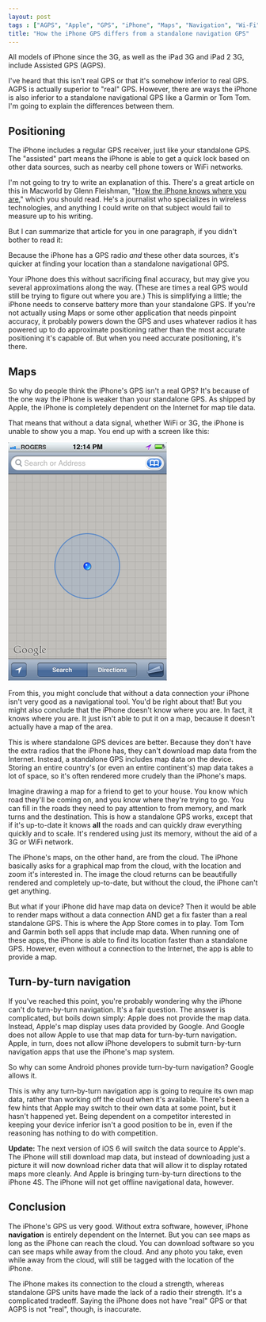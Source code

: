 ```yaml
---
layout: post
tags : ["AGPS", "Apple", "GPS", "iPhone", "Maps", "Navigation", "Wi-Fi"]
title: "How the iPhone GPS differs from a standalone navigation GPS"
---
```

All models of iPhone since the 3G, as well as the iPad 3G and iPad 2 3G, include Assisted GPS (AGPS).

I've heard that this isn't real GPS or that it's somehow inferior to real GPS. AGPS is actually superior to "real" GPS. However, there are ways the iPhone is also inferior to a standalone navigational GPS like a Garmin or Tom Tom. I'm going to explain the differences between them.

## Positioning ##

The iPhone includes a regular GPS receiver, just like your standalone GPS. The "assisted" part means the iPhone is able to get a quick lock based on other data sources, such as nearby cell phone towers or WiFi networks.

I'm not going to try to write an explanation of this. There's a great article on this in Macworld by Glenn Fleishman, "[How the iPhone knows where you are](https://www.macworld.com/article/159528/2011/04/how_iphone_location_works.html)," which you should read. He's a journalist who specializes in wireless technologies, and anything I could write on that subject would fail to measure up to his writing.

But I can summarize that article for you in one paragraph, if you didn't bother to read it:

Because the iPhone has a GPS radio *and* these other data sources, it's quicker at finding your location than a standalone navigational GPS.

Your iPhone does this without sacrificing final accuracy, but may give you several approximations along the way. (These are times a real GPS would still be trying to figure out where you are.) This is simplifying a little; the iPhone needs to conserve battery more than your standalone GPS. If you're not actually using Maps or some other application that needs pinpoint accuracy, it probably powers down the GPS and uses whatever radios it has powered up to do approximate positioning rather than the most accurate positioning it's capable of. But when you need accurate positioning, it's there.

## Maps ##

So why do people think the iPhone's GPS isn't a real GPS? It's because of the one way the iPhone is weaker than your standalone GPS. As shipped by Apple, the iPhone is completely dependent on the Internet for map tile data.

That means that without a data signal, whether WiFi or 3G, the iPhone is unable to show you a map. You end up with a screen like this:

![No Maps](/images/No-Maps.png)

From this, you might conclude that without a data connection your iPhone isn't very good as a navigational tool. You'd be right about that! But you might also conclude that the iPhone doesn't know where you are. In fact, it knows where you are. It just isn't able to put it on a map, because it doesn't actually have a map of the area.

This is where standalone GPS devices are better. Because they don't have the extra radios that the iPhone has, they can't download map data from the Internet. Instead, a standalone GPS includes map data on the device. Storing an entire country's (or even an entire continent's) map data takes a lot of space, so it's often rendered more crudely than the iPhone's maps.

Imagine drawing a map for a friend to get to your house. You know which road they'll be coming on, and you know where they're trying to go. You can fill in the roads they need to pay attention to from memory, and mark turns and the destination. This is how a standalone GPS works, except that if it's up-to-date it knows **all** the roads and can quickly draw everything quickly and to scale. It's rendered using just its memory, without the aid of a 3G or WiFi network.

The iPhone's maps, on the other hand, are from the cloud. The iPhone basically asks for a graphical map from the cloud, with the location and zoom it's interested in. The image the cloud returns can be beautifully rendered and completely up-to-date, but without the cloud, the iPhone can't get anything.

But what if your iPhone did have map data on device? Then it would be able to render maps without a data connection AND get a fix faster than a real standalone GPS. This is where the App Store comes in to play. Tom Tom and Garmin both sell apps that include map data. When running one of these apps, the iPhone is able to find its location faster than a standalone GPS. However, even without a connection to the Internet, the app is able to provide a map.

## Turn-by-turn navigation ##

If you've reached this point, you're probably wondering why the iPhone can't do turn-by-turn navigation. It's a fair question. The answer is complicated, but boils down simply: Apple does not provide the map data. Instead, Apple's map display uses data provided by Google. And Google does not allow Apple to use that map data for turn-by-turn navigation. Apple, in turn, does not allow iPhone developers to submit turn-by-turn navigation apps that use the iPhone's map system.

So why can some Android phones provide turn-by-turn navigation? Google allows it.

This is why any turn-by-turn navigation app is going to require its own map data, rather than working off the cloud when it's available. There's been a few hints that Apple may switch to their own data at some point, but it hasn't happened yet. Being dependent on a competitor interested in keeping your device inferior isn't a good position to be in, even if the reasoning has nothing to do with competition.

**Update:** The next version of iOS 6 will switch the data source to Apple's. The iPhone will still download map data, but instead of downloading just a picture it will now download richer data that will allow it to display rotated maps more cleanly. And Apple is bringing turn-by-turn directions to the iPhone 4S. The iPhone will not get offline navigational data, however.

## Conclusion ##

The iPhone's GPS us very good. Without extra software, however, iPhone **navigation** is entirely dependent on the Internet. But you can see maps as long as the iPhone can reach the cloud. You can download software so you can see maps while away from the cloud. And any photo you take, even while away from the cloud, will still be tagged with the location of the iPhone.

The iPhone makes its connection to the cloud a strength, whereas standalone GPS units have made the lack of a radio their strength. It's a complicated tradeoff. Saying the iPhone does not have "real" GPS or that AGPS is not "real", though, is inaccurate.